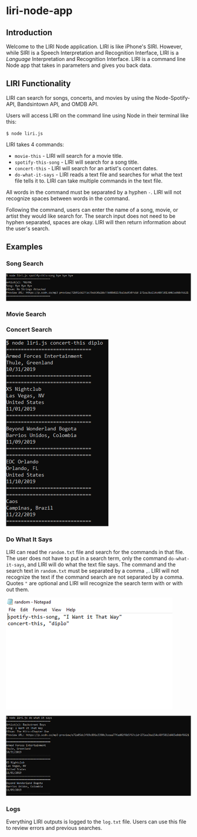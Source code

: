 # liri-node-app

## Introduction

Welcome to the LIRI Node application. LIRI is like iPhone's SIRI. However, while SIRI is a Speech Interpretation and Recognition Interface, LIRI is a _Language_ Interpretation and Recognition Interface. LIRI is a command line Node app that takes in parameters and gives you back data. 

## LIRI Functionality

LIRI can search for songs, concerts, and movies by using the Node-Spotify-API, Bandsintown API, and OMDB API. 

Users will access LIRI on the command line using Node in their terminal like this:

`$ node liri.js`

LIRI takes 4 commands:

* `movie-this` - LIRI will search for a movie title.
* `spotify-this-song` - LIRI will search for a song title.
* `concert-this` - LIRI will search for an artist's concert dates.
* `do-what-it-says` - LIRI reads a text file and searches for what the text file tells it to. LIRI can take multiple commands in the text file.

All words in the command must be separated by a hyphen `-`. LIRI will not recognize spaces between words in the command.

Following the command, users can enter the name of a song, movie, or artist they would like search for. The search input does not need to be hyphen separated, spaces are okay. LIRI will then return information about the user's search.

## Examples

### Song Search
![song search](./images/song.PNG)

### Movie Search


### Concert Search
![image info](./images/concert.PNG)

### Do What It Says

LIRI can read the `random.txt` file and search for the commands in that file. The user does not have to put in a search term, only the command `do-what-it-says`, and LIRI will do what the text file says. The command and the search text in `random.txt` must be separated by a comma `,`. LIRI will not recognize the text if the command search are not separated by a comma. Quotes `"` are optional and LIRI will recognize the search term with or with out them.

![image info](./images/text-input.PNG)

![image info](./images/do-what-it-says.PNG)

### Logs

Everything LIRI outputs is logged to the `log.txt` file. Users can use this file to review errors and previous searches.
